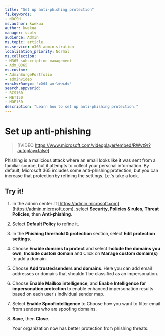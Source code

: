 ```yaml
---
title: "Set up anti-phishing protection"
f1.keywords:
- NOCSH
ms.author: kwekua
author: kwekua
manager: scotv
audience: Admin
ms.topic: article
ms.service: o365-administration
localization_priority: Normal
ms.collection: 
- M365-subscription-management 
- Adm_O365
ms.custom: 
- AdminSurgePortfolio
- adminvideo
monikerRange: 'o365-worldwide'
search.appverid:
- BCS160
- MET150
- MOE150
description: "Learn how to set up anti-phishing protection."
---
```


# Set up anti-phishing

> [!VIDEO https://www.microsoft.com/videoplayer/embed/RWvt9r?autoplay=false]

Phishing is a malicious attack where an email looks like it was sent from a familiar source, but it attempts to collect your personal information. By default, Microsoft 365 includes some anti-phishing protection, but you can increase that protection by refining the settings. Let's take a look.

## Try it!

1. In the admin center at [https://admin.microsoft.com](https://admin.microsoft.com), select **Security**, **Policies & rules**, **Threat Policies**, then **Anti-phishing**.
1. Select **Default Policy** to refine it.
1. In the **Phishing threshold & protection** section, select **Edit protection settings**.
1. Choose **Enable domains to protect** and select **Include the domains you own**, **Include custom domain** and Click on **Manage custom domain(s)** to add a domain.
1. Choose **Add trusted senders and domains**. Here you can add email addresses or domains that shouldn't be classified as an impersonation.
1. Choose **Enable Mailbox intelligence**, and **Enable Intelligence for impersonation protection** to enable enhanced impersonation results based on each user's individual sender map.
1. Select **Enable Spoof intelligence** to Choose how you want to filter email from senders who are spoofing domains.
1. **Save**, then **Close**.

    Your organization now has better protection from phishing threats.

